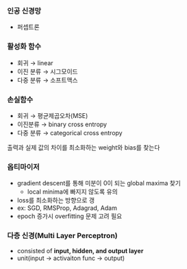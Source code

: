 ### 인공 신경망

- 퍼셉트론

### 활성화 함수

- 회귀 → linear
- 이진 분류 → 시그모이드
- 다중 분류 → 소프트맥스

### 손실함수

- 회귀 → 평균제곱오차(MSE)
- 이진분류 → binary cross entropy
- 다중 분류 → categorical cross entropy

출력과 실제 값의 차이를 최소화하는 weight와 bias를 찾는다

### 옵티마이저

- gradient descent를 통해 미분이 0이 되는 global maxima 찾기
    - local minima에 빠지지 않도록 유의
- loss를 최소화하는 방향으로 갱
- ex: SGD, RMSProp, Adagrad, Adam
- epoch 증가시 overfitting 문제 고려 필요

### 다층 신경(Multi Layer Perceptron)

- consisted of **input, hidden, and output layer**
- unit(input → activaiton func → output)
